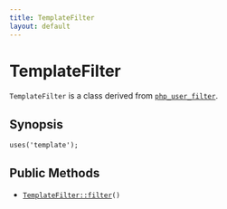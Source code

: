 ```yaml
---
title: TemplateFilter
layout: default
---
```


# TemplateFilter

<code>TemplateFilter</code> is a class derived from <code><a href="php_user_filter">php_user_filter</a></code>.

## Synopsis

<pre><code>uses('template');
</code></pre>
## Public Methods

* <code><a href="TemplateFilter%3A%3Afilter">TemplateFilter::filter</a>()</code>

